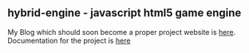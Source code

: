 hybrid-engine - javascript html5 game engine
---

My Blog which should soon become a proper project website is [here](http://blog.weeblog.net/). Documentation for the project is [here](http://docs.weeblog.net/)

